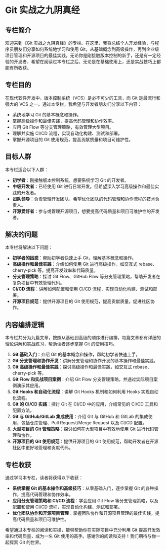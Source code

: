 # Git 实战之九阴真经

## 专栏简介

欢迎来到《Git 实战之九阴真经》的专栏。在这里，我将总结个人开发经验，与程序员朋友们分享如何系统地学习和使用 Git，从基础概念到高级操作，再到企业级项目管理和开源项目的最佳实践。无论你是刚接触版本控制的新手，还是有一定经验的开发者，希望在阅读过本专栏之后，无论是在基础使用上，还是实战技巧上都能有所收获。

## 专栏目的

在现代软件开发中，版本控制系统（VCS）是必不可少的工具，而 Git 是最流行和强大的 VCS 之一。通过本专栏，我希望与开发者朋友们分享以下内容：

- 系统地学习 Git 的基本概念和操作。
- 掌握高级操作和最佳实践，提高代码管理和协作效率。
- 应用 Git Flow 等分支管理策略，有效管理大型项目。
- 理解并实施 CI/CD 流程，实现自动化构建、测试和部署。
- 掌握开源项目的 Git 使用规范，提高贡献质量和项目可维护性。

## 目标人群

本专栏适合以下人群：

- **初学者**：刚接触版本控制系统，想要系统学习 Git 的开发者。
- **中级开发者**：已经使用 Git 进行日常开发，但希望深入学习高级操作和最佳实践的开发者。
- **团队领导**：负责管理开发团队，希望优化团队的代码管理和协作流程的技术负责人。
- **开源爱好者**：参与或管理开源项目，想要提高代码质量和项目可维护性的开发者。

## 解决的问题

本专栏将解决以下问题：

- **初学者的困惑**：帮助初学者快速上手 Git，理解基本概念和操作。
- **高级操作和最佳实践**：介绍如何使用 Git 进行高级操作，如交互式 rebase、cherry-pick 等，提高开发效率和代码质量。
- **分支管理策略**：探讨 Git Flow、GitHub Flow 等分支管理策略，帮助开发者在复杂项目中有效管理代码。
- **CI/CD 流程**：讲解如何配置和使用 CI/CD 流程，实现自动化构建、测试和部署。
- **开源项目规范**：提供开源项目的 Git 使用规范，提高贡献质量，促进社区协作。

## 内容编排逻辑

本专栏共分为九篇文章，按照从基础到高级的顺序进行编排，每篇文章都有详细的理论讲解和实战练习，帮助读者逐步掌握 Git 的使用技巧。

1. **Git 基础入门**：介绍 Git 的基本概念和操作，帮助初学者快速上手。
2. **Git 分支管理和协作开发**：讲解分支管理和协作开发的基本操作和最佳实践。
3. **Git 高级操作和最佳实践**：探讨高级操作和最佳实践，如交互式 rebase、cherry-pick 等。
4. **Git Flow 和实战项目案例**：介绍 Git Flow 分支管理策略，并通过实际项目案例演示其应用。
5. **Git Hooks 和自动化流程**：讲解 Git Hooks 机制和如何利用 Hooks 实现自动化流程。
6. **Git 的 CI/CD 实践**：探讨 Git 在 CI/CD 中的应用，介绍常见的 CI/CD 工具和配置方法。
7. **Git 与 GitHub/GitLab 集成使用**：介绍 Git 与 GitHub 和 GitLab 的集成使用，包括仓库管理、Pull Request/Merge Request 以及 CI/CD 配置。
8. **大型项目的 Git 管理策略**：探讨如何在大型项目中有效地使用 Git 进行代码管理和协作。
9. **开源项目的 Git 使用规范**：提供开源项目的 Git 使用规范，帮助开发者在开源社区中更好地管理和贡献代码。

## 专栏收获

通过学习本专栏，读者将获得以下收获：

- **系统掌握 Git 的基本操作和高级技巧**：从零基础入门，逐步掌握 Git 的各种操作，提高代码管理和协作效率。
- **应用分支管理策略和 CI/CD 流程**：学会应用 Git Flow 等分支管理策略，以及配置和使用 CI/CD 流程，实现自动化构建、测试和部署。
- **优化团队协作和开源项目管理**：掌握团队协作和开源项目管理的最佳实践，提高代码质量和项目可维护性。

希望通过本专栏的阅读和实操，能够帮助你在实际项目中充分利用 Git 提高开发效率和代码质量，成为一名 Git 使用的高手。感谢你的阅读和支持！我们期待与你一起探索 Git 的世界。
